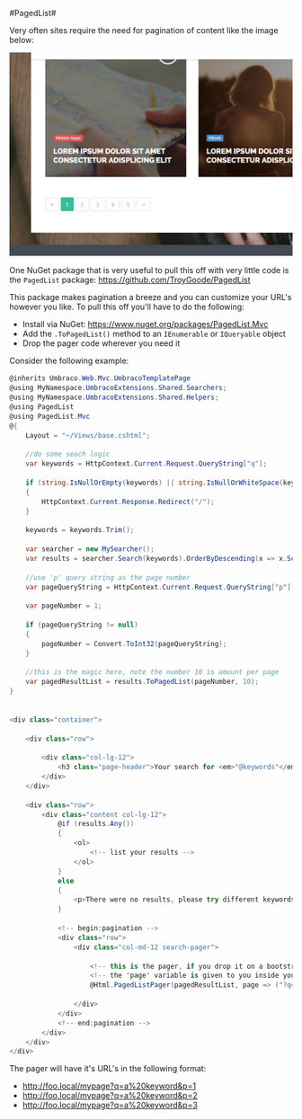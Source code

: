 #PagedList#

Very often sites require the need for pagination of content like the image below:

![pagination](assets/pagination.png)

One NuGet package that is very useful to pull this off with very little code is the `PagedList` package: https://github.com/TroyGoode/PagedList

This package makes pagination a breeze and you can customize your URL's however you like.  To pull this off you'll have to do the following:

* Install via NuGet: https://www.nuget.org/packages/PagedList.Mvc
* Add the `.ToPagedList()` method to an `IEnumerable` or `IQueryable` object
* Drop the pager code wherever you need it

Consider the following example:

```c#
@inherits Umbraco.Web.Mvc.UmbracoTemplatePage
@using MyNamespace.UmbracoExtensions.Shared.Searchers;
@using MyNamespace.UmbracoExtensions.Shared.Helpers;
@using PagedList
@using PagedList.Mvc
@{
    Layout = "~/Views/base.cshtml";

    //do some seach logic
    var keywords = HttpContext.Current.Request.QueryString["q"];

    if (string.IsNullOrEmpty(keywords) || string.IsNullOrWhiteSpace(keywords))
    {
        HttpContext.Current.Response.Redirect("/");
    }

    keywords = keywords.Trim();

    var searcher = new MySearcher();
    var results = searcher.Search(keywords).OrderByDescending(x => x.Score);

    //use 'p' query string as the page number
    var pageQueryString = HttpContext.Current.Request.QueryString["p"];

    var pageNumber = 1;

    if (pageQueryString != null)
    {
        pageNumber = Convert.ToInt32(pageQueryString);
    }
    
    //this is the magic here, note the number 10 is amount per page
    var pagedResultList = results.ToPagedList(pageNumber, 10);
}


<div class="container">

    <div class="row">

        <div class="col-lg-12">
            <h3 class="page-header">Your search for <em>"@keywords"</em> returned @results.Count() result(s):</h3>
        </div>
    </div>

    <div class="row">
        <div class="content col-lg-12">
            @if (results.Any())
            {
                <ol>
                    <!-- list your results -->
                </ol>
            }
            else
            {
                <p>There were no results, please try different keywords.</p>
            }

            <!-- begin:pagination -->
            <div class="row">
                <div class="col-md-12 search-pager">

                    <!-- this is the pager, if you drop it on a bootstrap page, it'll style up automatically -->
                    <!-- the 'page' variable is given to you inside your function -->
                    @Html.PagedListPager(pagedResultList, page => ("?q=" + keywords + "&p=" + page))

                </div>
            </div>
            <!-- end:pagination -->
        </div>
    </div>
</div>
```

The pager will have it's URL's in the following format:

* http://foo.local/mypage?q=a%20keyword&p=1
* http://foo.local/mypage?q=a%20keyword&p=2
* http://foo.local/mypage?q=a%20keyword&p=3